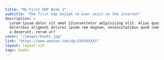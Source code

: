 ```yaml
---
title: "My First KDP Book 2"
subtitle: "The first kdp bo22ok to ever exist on the internet"
description: >
  Lorem ipsum dolor sit amet 22consectetur adipisicing elit. Alias quas est
  doloribus eligendi dolores ipsam rem magnam, necessitatibus quod commodi neque
  a deserunt, rerum ut?
cover: "/images/book1.jpg"
link: "https://www.amazon.com/dp/XXXXXXXXX"
layout: layout.njk
tags: books
---
```

